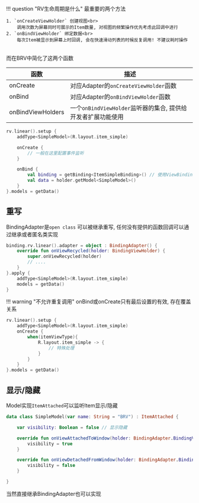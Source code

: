 !!! question "RV生命周期是什么"
    最重要的两个方法

    1. `onCreateViewHolder` 创建视图<br>
        调用次数为屏幕同时可展示的Item数量, 对视图的频繁操作优先考虑此回调中进行
    2. `onBindViewHolder` 绑定数据<br>
        每次Item被显示到屏幕上时回调, 会在快速滑动列表的时候反复调用! 不建议耗时操作

<br>
而在BRV中简化了这两个函数

| 函数 | 描述 |
|-|-|
| onCreate | 对应Adapter的`onCreateViewHolder`函数 |
| onBind | 对应Adapter的`onBindViewHolder`函数 |
| onBindViewHolders | 一个`onBindViewHolder`监听器的集合, 提供给开发者扩展功能使用 |

```kotlin
rv.linear().setup {
    addType<SimpleModel>(R.layout.item_simple)

    onCreate {
        // 一般在这里配置事件监听
    }

    onBind {
        val binding = getBinding<ItemSimpleBinding>() // 使用ViewBinding/DataBinding都可以使用本方法
        val data = holder.getModel<SimpleModel>()
    }
}.models = getData()
```

## 重写

BindingAdapter是`open class` 可以被继承重写, 任何没有提供的函数回调可以通过继承或者匿名类实现 <br>

```kotlin
binding.rv.linear().adapter = object : BindingAdapter() {
    override fun onViewRecycled(holder: BindingViewHolder) {
        super.onViewRecycled(holder)
        // ....
    }
}.apply {
    addType<SimpleModel>(R.layout.item_simple)
    models = getData()
}
```

!!! warning "不允许重复调用"
    onBind或onCreate只有最后设置的有效, 存在覆盖关系

```kotlin
rv.linear().setup {
    addType<SimpleModel>(R.layout.item_simple)
    onCreate {
        when(itemViewType){
            R.layout.item_simple -> {
                // 特殊处理
            }
        }
    }
}.models = getData()
```

## 显示/隐藏

Model实现`ItemAttached`可以监听Item显示/隐藏

```kotlin
data class SimpleModel(var name: String = "BRV") : ItemAttached {

    var visibility: Boolean = false // 显示隐藏

    override fun onViewAttachedToWindow(holder: BindingAdapter.BindingViewHolder) {
        visibility = true
    }

    override fun onViewDetachedFromWindow(holder: BindingAdapter.BindingViewHolder) {
        visibility = false
    }

}
```

当然直接继承BindingAdapter也可以实现

